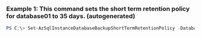 ### Example 1: This command sets the short term retention policy for database01 to 35 days. (autogenerated)
```powershell
PS C:\> Set-AzSqlInstanceDatabaseBackupShortTermRetentionPolicy -DatabaseName database01 -InstanceName server01 -ResourceGroupName resourcegroup01 -RetentionDays 35
```


